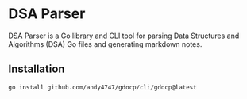 # DSA Parser

DSA Parser is a Go library and CLI tool for parsing Data Structures and Algorithms (DSA) Go files and generating markdown notes.

## Installation

```bash
go install github.com/andy4747/gdocp/cli/gdocp@latest
```
